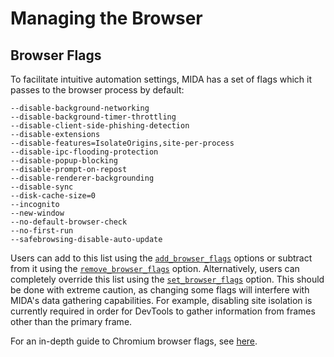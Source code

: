 # Managing the Browser

## Browser Flags

To facilitate intuitive automation settings, MIDA has a set of flags which it passes
to the browser process by default:

```
--disable-background-networking
--disable-background-timer-throttling
--disable-client-side-phishing-detection
--disable-extensions
--disable-features=IsolateOrigins,site-per-process
--disable-ipc-flooding-protection
--disable-popup-blocking
--disable-prompt-on-repost
--disable-renderer-backgrounding
--disable-sync
--disk-cache-size=0
--incognito
--new-window
--no-default-browser-check
--no-first-run
--safebrowsing-disable-auto-update
```

Users can add to this list using the
[`add_browser_flags`](/tasks.md#add_browser_flags) options or subtract from it
using the [`remove_browser_flags`](/tasks.md#remove_browser_flags) option.
Alternatively, users can completely override this list using the
[`set_browser_flags`](/tasks.md#set_browser_flags) option. This should be done
with extreme caution, as changing some flags will interfere with MIDA's data gathering
capabilities. For example, disabling site isolation is currently required in order
for DevTools to gather information from frames other than the primary frame.

For an in-depth guide to Chromium browser flags, see
[here](https://peter.sh/experiments/chromium-command-line-switches/).
